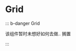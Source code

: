 <!--
 * @abstract: JianJie
 * @version: 0.0.1
 * @Author: bhabgs
 * @Date: 2019-12-11 11:35:09
 * @LastEditors: bhabgs
 * @LastEditTime: 2019-12-11 11:41:59
 -->

# Grid

::: b-danger Grid

该组件暂时未想好如何去做.. 搁置

:::
